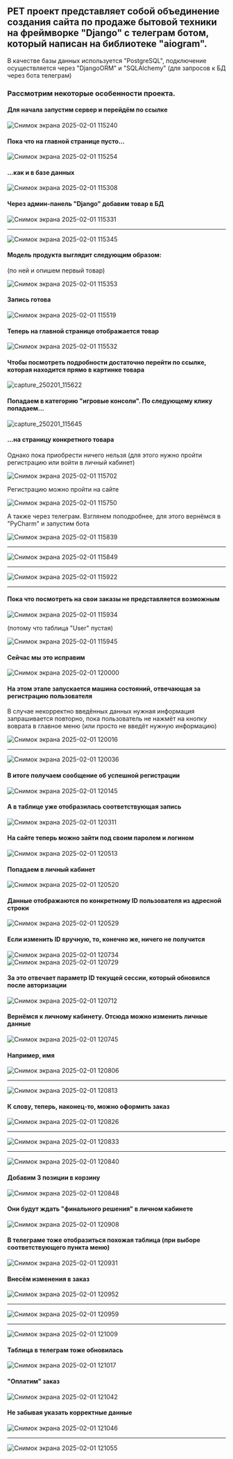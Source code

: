 <h2>PET проект представляет собой объединение создания сайта по продаже бытовой техники на фреймворке "Django" с телеграм ботом, который написан на библиотеке "aiogram".</h2>
<p>В качестве базы данных используется "PostgreSQL", подключение осуществляется через "DjangoORM" и "SQLAlchemy" (для запросов к БД через бота телеграм)</p>
<h3>Рассмотрим некоторые особенности проекта.</h3>
<h4>Для начала запустим сервер и перейдём по ссылке</h4>

![Снимок экрана 2025-02-01 115240](https://github.com/user-attachments/assets/0eca3c45-bdcc-43ee-a06e-b9d46f14ca37)

<h4>Пока что на главной странице пусто...</h4>

![Снимок экрана 2025-02-01 115254](https://github.com/user-attachments/assets/54a0f7ee-90ed-4f98-ae2d-6329bfe2e518)

<h4>...как и в базе данных</h4>

![Снимок экрана 2025-02-01 115308](https://github.com/user-attachments/assets/0870893f-a4f4-4399-89c7-40ec4b178d06)

<h4>Через админ-панель "Django" добавим товар в БД</h4>

![Снимок экрана 2025-02-01 115331](https://github.com/user-attachments/assets/47c91bd6-8ac5-44d5-b6b3-38083dfcc423)
<hr>

![Снимок экрана 2025-02-01 115345](https://github.com/user-attachments/assets/34b0e918-b5d8-4dac-8b02-fb295a86810d)

<h4>Модель продукта выглядит следующим образом:</h4>
<p>(по ней и опишем первый товар)</p>

![Снимок экрана 2025-02-01 115353](https://github.com/user-attachments/assets/b29b8b5a-f9fb-47c2-8213-e6c4a32d7231)

<h4>Запись готова</h4>

![Снимок экрана 2025-02-01 115519](https://github.com/user-attachments/assets/bd9b3d18-0589-475a-bc25-f70e5134964c)

<h4>Теперь на главной странице отображается товар</h4>

![Снимок экрана 2025-02-01 115532](https://github.com/user-attachments/assets/15be1a91-1ad3-4aff-b70a-407445039eff)

<h4>Чтобы посмотреть подробности достаточно перейти по ссылке, которая находится прямо в картинке товара</h4>

![capture_250201_115622](https://github.com/user-attachments/assets/c2ba6d27-658c-4303-a618-c1a20ddf1ac9)

<h4>Попадаем в категорию "игровые консоли". По следующему клику попадаем...</h4>

![capture_250201_115645](https://github.com/user-attachments/assets/9430e170-6cc1-4ae4-b1ba-8bac2afc6a53)

<h4>...на страницу конкретного товара</h4>
<p>Однако пока приобрести ничего нельзя (для этого нужно пройти регистрацию или войти в личный кабинет)</p>

![Снимок экрана 2025-02-01 115702](https://github.com/user-attachments/assets/62acbd6c-04a9-4678-b21f-55860b465840)

<p>Регистрацию можно пройти на сайте</p>

![Снимок экрана 2025-02-01 115750](https://github.com/user-attachments/assets/6daa07e2-30db-4b38-99d1-8f5a4a326a58)

<p>А также через телеграм. Взглянем поподробнее, для этого вернёмся в "PyCharm" и запустим бота</p>

![Снимок экрана 2025-02-01 115839](https://github.com/user-attachments/assets/c5becbe4-2480-4595-a5be-ebfaf07b7a78)
<hr>

![Снимок экрана 2025-02-01 115849](https://github.com/user-attachments/assets/b2da4190-2b39-4410-ac04-d81fca1c15a5)
<hr>

![Снимок экрана 2025-02-01 115922](https://github.com/user-attachments/assets/2d49197c-334f-4588-94b5-a607bd5f90a2)
<hr>

<h4>Пока что посмотреть на свои заказы не представляется возможным</h4>

![Снимок экрана 2025-02-01 115934](https://github.com/user-attachments/assets/b7f80704-a2a0-4664-a01e-f88592046467)

<p>(потому что таблица "User" пустая)</p>

![Снимок экрана 2025-02-01 115945](https://github.com/user-attachments/assets/ed16269a-69f2-4468-86aa-f7cfd1e00cfb)

<h4>Сейчас мы это исправим</h4>

![Снимок экрана 2025-02-01 120000](https://github.com/user-attachments/assets/970cf208-e34f-4dfa-bfa9-f656920f8faf)

<h4>На этом этапе запускается машина состояний, отвечающая за регистрацию пользователя</h4>
<p>В случае некорректно введённых данных нужная информация запрашивается повторно, пока пользователь не нажмёт на кнопку воврата в главное меню (или просто не введёт нужную информацию)</p>

![Снимок экрана 2025-02-01 120016](https://github.com/user-attachments/assets/bdf29c99-dd0d-41a4-af48-5132d46cec44)
<hr>

![Снимок экрана 2025-02-01 120036](https://github.com/user-attachments/assets/833218bd-700c-42be-a146-19b7e1b8a028)

<h4>В итоге получаем сообщение об успешной регистрации</h4>

![Снимок экрана 2025-02-01 120145](https://github.com/user-attachments/assets/6ec22519-af01-4e56-be87-818b76e228ff)

<h4>А в таблице уже отобразилась соответствующая запись</h4>

![Снимок экрана 2025-02-01 120311](https://github.com/user-attachments/assets/21fd9b11-98e6-46d0-a0b7-d499816477db)

<h4>На сайте теперь можно зайти под своим паролем и логином</h4>

![Снимок экрана 2025-02-01 120513](https://github.com/user-attachments/assets/f0b71999-ca01-42c8-85a6-63bd5c8febe0)

<h4>Попадаем в личный кабинет</h4>

![Снимок экрана 2025-02-01 120520](https://github.com/user-attachments/assets/1fe96840-a276-4943-b3c8-de6ba78a67a1)

<h4>Данные отображаются по конкретному ID пользователя из адресной строки</h4>

![Снимок экрана 2025-02-01 120529](https://github.com/user-attachments/assets/e382944c-7a7d-4990-b982-8bb52839fea7)

<h4>Если изменить ID вручную, то, конечно же, ничего не получится</h4>

![Снимок экрана 2025-02-01 120734](https://github.com/user-attachments/assets/2c88f62f-8053-4703-bacd-d59ace5b54a7)
![Снимок экрана 2025-02-01 120729](https://github.com/user-attachments/assets/c368ce04-00be-482a-a526-a48d2a97c6ae)

<h4>За это отвечает параметр ID текущей сессии, который обновился после авторизации</h4>

![Снимок экрана 2025-02-01 120712](https://github.com/user-attachments/assets/950a67a4-cc68-479a-90ce-984b85516c69)

<h4>Вернёмся к личному кабинету. Отсюда можно изменить личные данные</h4>

![Снимок экрана 2025-02-01 120745](https://github.com/user-attachments/assets/d3ec556f-28d0-428f-8172-abcfd866af33)

<h4>Например, имя</h4>

![Снимок экрана 2025-02-01 120806](https://github.com/user-attachments/assets/6ae140e3-02c8-4eea-b98d-ccb7713426fa)
<hr>

![Снимок экрана 2025-02-01 120813](https://github.com/user-attachments/assets/3602be46-a40a-4b44-97fa-428570b15378)


<h4>К слову, теперь, наконец-то, можно оформить заказ</h4>

![Снимок экрана 2025-02-01 120826](https://github.com/user-attachments/assets/030fe953-50ed-4f14-b597-9b1e886306aa)
<hr>

![Снимок экрана 2025-02-01 120833](https://github.com/user-attachments/assets/6b095dc6-30e2-4068-b09e-332a8a5077e5)
<hr>

![Снимок экрана 2025-02-01 120840](https://github.com/user-attachments/assets/1587d177-86de-4224-bb3c-f2647c54fb42)

<h4>Добавим 3 позиции в корзину</h4>

![Снимок экрана 2025-02-01 120848](https://github.com/user-attachments/assets/4c3c6f54-e994-42ef-a54c-dca08a5a9be7)

<h4>Они будут ждать "финального решения" в личном кабинете</h4>

![Снимок экрана 2025-02-01 120908](https://github.com/user-attachments/assets/fc5d103e-6b56-4c9a-b18f-fe8032c552d5)

<h4>В телеграме тоже отобразиться похожая таблица (при выборе соответствующего пункта меню)</h4>

![Снимок экрана 2025-02-01 120931](https://github.com/user-attachments/assets/2233442e-0d65-457f-b86d-3f7651106c2f)


<h4>Внесём изменения в заказ</h4>

![Снимок экрана 2025-02-01 120952](https://github.com/user-attachments/assets/36667c80-8934-4b4c-9440-7e22550de8b0)
<hr>

![Снимок экрана 2025-02-01 120959](https://github.com/user-attachments/assets/38273892-2182-4ee0-9aee-300afcbe375d)

<hr>

![Снимок экрана 2025-02-01 121009](https://github.com/user-attachments/assets/4bc14ad6-2718-419b-962d-2c394d207a83)

<h4>Таблица в телеграм тоже обновилась</h4>

![Снимок экрана 2025-02-01 121017](https://github.com/user-attachments/assets/26e72789-a254-4050-b210-c34430e5e150)

<h4>"Оплатим" заказ</h4>

![Снимок экрана 2025-02-01 121042](https://github.com/user-attachments/assets/f4e9d888-46ab-47ae-b1be-a61e32901d20)

<h4>Не забывая указать корректные данные</h4>

![Снимок экрана 2025-02-01 121046](https://github.com/user-attachments/assets/35e566ef-49f2-4591-a591-aec0ae9df5a1)
<hr>

![Снимок экрана 2025-02-01 121055](https://github.com/user-attachments/assets/1eab3654-34ae-4ab0-a755-7d63a902b8be)






